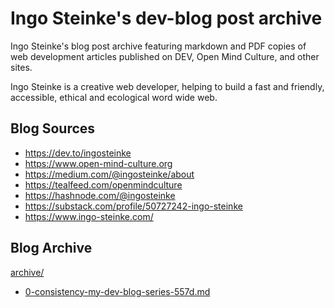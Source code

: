 # Ingo Steinke's dev-blog post archive

Ingo Steinke's blog post archive featuring markdown and PDF copies of web development articles published on DEV, Open Mind Culture, and other sites.

Ingo Steinke is a creative web developer, helping to build a fast and friendly, accessible, ethical and ecological word wide web.

## Blog Sources

- https://dev.to/ingosteinke
- https://www.open-mind-culture.org
- https://medium.com/@ingosteinke/about
- https://tealfeed.com/openmindculture
- https://hashnode.com/@ingosteinke
- https://substack.com/profile/50727242-ingo-steinke
- https://www.ingo-steinke.com/

## Blog Archive

[archive/](archive/)

- [0-consistency-my-dev-blog-series-557d.md](https://github.com/openmindculture/dev-blog/blob/main/archive/0-consistency-my-dev-blog-series-557d.md)
